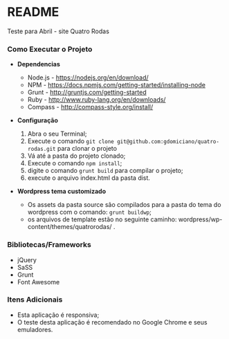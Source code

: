 # README #

Teste para Abril - site Quatro Rodas

### Como Executar o Projeto ###

* **Dependencias**
	* Node.js - https://nodejs.org/en/download/
	* NPM - https://docs.npmjs.com/getting-started/installing-node
	* Grunt - http://gruntjs.com/getting-started
	* Ruby - http://www.ruby-lang.org/en/downloads/
	* Compass - http://compass-style.org/install/
	
* **Configuração**
	1. Abra o seu Terminal;
	1. Execute o comando `git clone git@github.com:gdomiciano/quatro-rodas.git` para clonar o projeto
	1. Vá até a pasta do projeto clonado;
	1. Execute o comando `npm install`;
	1. digite o comando `grunt build` para compilar o projeto;
	1. execute o arquivo index.html da pasta dist.
	
* **Wordpress tema customizado**
	* Os assets da pasta source são compilados para a pasta do tema do wordpress com o comando: `grunt buildwp`;
	* os arquivos de template estão no seguinte caminho: wordpress/wp-content/themes/quatrorodas/ .

### Bibliotecas/Frameworks ###

* jQuery
* SaSS
* Grunt
* Font Awesome

### Itens Adicionais ###

* Esta aplicação é responsiva;
* O teste desta aplicação é recomendado no Google Chrome e seus emuladores.
